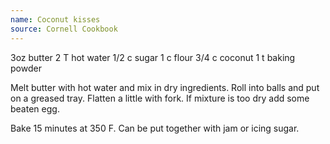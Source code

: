 ```yaml
---
name: Coconut kisses
source: Cornell Cookbook
---
```


3oz butter
2 T hot water
1/2 c sugar
1 c flour
3/4 c coconut
1 t baking powder

Melt butter with hot water and mix in dry ingredients.  Roll into balls and put on a greased tray.  Flatten a little with fork.  If mixture is too dry add some beaten egg.

Bake 15 minutes at 350 F.  Can be put together with jam or icing sugar.

